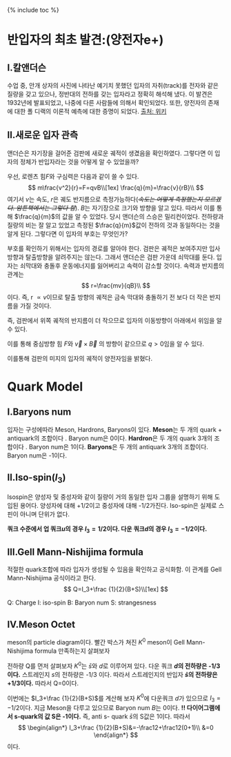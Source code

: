 {% include toc %}

# 반입자의 최초 발견:(양전자e+)

## 	Ⅰ.칼앤더슨

 수업 중, 안개 상자의 사진에 나타난 예기치 못했던 입자의 자취(track)를 전자와 같은 질량을 갖고 있으나, 정반대의 전하를 갖는 입자라고 정확히 해석해 냈다. 이 발견은 1932년에 발표되었고, 나중에 다른 사람들에 의해서 확인되었다. 또한, 양전자의 존재에 대한 폴 디랙의 이론적 예측에 대한 증명이 되었다.
[출처: 위키](https://ko.wikipedia.org/wiki/%EC%B9%BC_%EB%8D%B0%EC%9D%B4%EB%B9%84%EB%93%9C_%EC%95%A4%EB%8D%94%EC%8A%A8)

##	Ⅱ.새로운 입자 관측

앤더슨은 자기장을 걸어준 검판에 새로운 궤적이 생겼음을 확인하였다. 그렇다면 이 입자의 정체가 반입자라는 것을 어떻게 알 수 있었을까?

우선, 로렌츠 힘$F$와 구심력은 다음과 같이 쓸 수 있다.
$$
m\frac{v^2}{r}=F=qvB\\[1ex]
\frac{q}{m}=\frac{v}{rB}\\
$$
여기서 $v$는 속도, $r$은 궤도 반지름으로 측정가능하다(~~*속도는 어떻게 측정했는지 모르겠다. 암튼책에서는 그렇다 함*~~). $B$는 자기장으로 크기와 방향을 알고 있다. 따라서 이를 통해 $\frac{q}{m}$의 값을 알 수 있었다. 당시 앤더슨의 스승은 밀리컨이었다. 전하량과 질량의 비는 잘 알고 있었고 측정된  $\frac{q}{m}$값이 전하의 것과 동일하다는 것을 알게 된다.  그렇다면 이 입자의 부호는 무엇인가?

부호를 확인하기 위해서는 입자의 경로를 알아야 한다. 검판은 궤적은 보여주지만 입사방향과 탈출방향을 알려주지는 않는다. 
그래서 앤더슨은 검판 가운데 쇠막대를 둔다. 입자는 쇠막대와 충돌후 운동에너지를 잃어버리고 속력이 감소할 것이다.  속력과 반지름의 관계는
$$
r=\frac{mv}{qB}\\
$$
이다. 즉, r $\varpropto v$이므로 탈출 방향의 궤적은 금속 막대와 충돌하기 전 보다 더 작은 반지름을 가질 것이다. 


즉, 검판에서 위쪽 궤적의 반지름이 더 작으므로 입자의 이동방향이 아래에서 위임을 알 수 있다. 

이를 통해 중심방향 힘 $F$와 $\vec v \times \vec B$ 의 방향이 같으므로 $q>0$임을 알 수 있다.


이를통해 검판의 미지의 입자의 궤적이 양전자임을 밝혔다.

# Quark  Model

## Ⅰ.Baryons num


입자는 구성에따라 Meson, Hardrons, Baryons이 있다.
**Meson**는 두 개의 quark + antiquark의 조합이다 . Baryon num은 0이다.
**Hardron**은 두 개의 quark 3개의 조합이다 .
Baryon num은 1이다.
**Baryons**은 두 개의 antiquark 3개의 조합이다.
Baryon num은 -1이다.

## Ⅱ.Iso-spin($I_3$)

Isospin은 양성자 및 중성자와 같이 질량이 거의 동일한 입자 그룹을 설명하기 위해 도입된 용어다.  양성자에 대해 +1/2이고 중성자에 대해 -1/2가진다. Iso-spin은 실제로 스핀이 아니며 단위가 없다. 

**쿼크 수준에서 업 쿼크$u$의 경우 $I_3=1/2$이다.
다운 쿼크$d$의 경우 $I_3=-1/2$이다.**

##	Ⅲ.Gell Mann-Nishijima formula
적절한 quark조합에 따라 입자가 생성될 수 있음을 확인하고 공식화함. 이 관계를 Gell Mann-Nishijima 공식이라고 한다.
$$
Q=I_3+\frac {1}{2}(B+S)\\[1ex]
$$

Q: Charge
I: iso-spin 
B: Baryon num
S: strangesness 
##	Ⅳ.Meson Octet

meson의 particle diagram이다.
빨간 박스가 쳐진 $K^0$ meson이 Gell Mann-Nishijima formula 만족하는지 살펴보자

전하량 Q를 먼저 살펴보자
$K^0$는 $\bar s$와 $d$로 이루어져 있다.
다운 쿼크 **$d$의 전하량은 -1/3 이다.**
스트레인지 $s$의 전하량은 -1/3 이다.
따라서 스트레인지의 반입자 **$\bar s$의 전하량은 +1/3이다.** 
따라서 Q=0이다.

이번에는 $I_3+\frac {1}{2}(B+S)$를 계산해 보자
$K^0$에 다운쿼크 $d$가 있으므로 $I_3=-1/2$이다.
지금 Meson을 다루고 있으므로 Baryon num $B$는 0이다.
**!! 다이어그램에서 s-quark의 값 S은 -1이다.** 
즉, anti s- quark $\bar s$의 S값은 1이다.
따라서 
$$
\begin{align*}
 I_3+\frac {1}{2}(B+S)&=-\frac12+\frac12(0+1)\\
 &=0
 \end{align*}
$$
이다. 